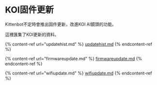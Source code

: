 # KOI固件更新

Kittenbot不定時會推出固件更新，改進KOI AI鏡頭的功能。

這裡匯集了KOI更新的資料。

{% content-ref url="updatehist.md" %}
[updatehist.md](updatehist.md)
{% endcontent-ref %}

{% content-ref url="firmwareupdate.md" %}
[firmwareupdate.md](firmwareupdate.md)
{% endcontent-ref %}

{% content-ref url="wifiupdate.md" %}
[wifiupdate.md](wifiupdate.md)
{% endcontent-ref %}
